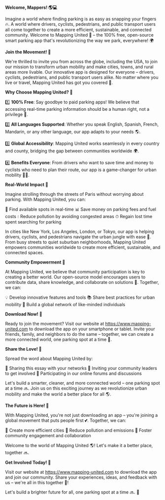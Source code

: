 **Welcome, Mappers! 🌎💻**

Imagine a world where finding parking is as easy as snapping your fingers 🔥. A world where drivers, cyclists, pedestrians, and public transport users all come together to create a more efficient, sustainable, and connected community. Welcome to Mapping United 🤝 – the 100% free, open-source smart parking app that's revolutionizing the way we park, everywhere! 🌍

**Join the Movement! 🚀**

We're thrilled to invite you from across the globe, including the USA, to join our mission to transform urban mobility and make cities, towns, and rural areas more livable. Our innovative app is designed for everyone – drivers, cyclists, pedestrians, and public transport users alike. No matter where you live or travel, Mapping United has got you covered 🌈.

**Why Choose Mapping United? 🤔**

1️⃣ **100% Free**: Say goodbye to paid parking apps! We believe that accessing real-time parking information should be a human right, not a privilege 💸.

2️⃣ **All Languages Supported**: Whether you speak English, Spanish, French, Mandarin, or any other language, our app adapts to your needs 🌎.

3️⃣ **Global Accessibility**: Mapping United works seamlessly in every country and county, bridging the gap between communities worldwide 🌍.

4️⃣ **Benefits Everyone**: From drivers who want to save time and money to cyclists who need to plan their route, our app is a game-changer for urban mobility 🚴‍♀️.

**Real-World Impact 💪**

Imagine strolling through the streets of Paris without worrying about parking. With Mapping United, you can:

📍 Find available spots in real-time
📊 Save money on parking fees and fuel costs
💧 Reduce pollution by avoiding congested areas
⏱ Regain lost time spent searching for parking

In cities like New York, Los Angeles, London, or Tokyo, our app is helping drivers, cyclists, and pedestrians navigate the urban jungle with ease 🌆. From busy streets to quiet suburban neighborhoods, Mapping United empowers communities worldwide to create more efficient, sustainable, and connected spaces.

**Community Empowerment 💖**

At Mapping United, we believe that community participation is key to creating a better world. Our open-source model encourages users to contribute data, share knowledge, and collaborate on solutions 🤝. Together, we can:

💡 Develop innovative features and tools
📚 Share best practices for urban mobility
🌟 Build a global network of like-minded individuals

**Download Now! 📲**

Ready to join the movement? Visit our website at https://www.mapping-united.com to download the app on your smartphone or tablet. Invite your friends, family, and neighbors to do the same – together, we can create a more connected world, one parking spot at a time 🌟.

**Share the Love! 🤗**

Spread the word about Mapping United by:

📣 Sharing this essay with your networks
👥 Inviting your community leaders to get involved
💬 Participating in our online forums and discussions

Let's build a smarter, cleaner, and more connected world – one parking spot at a time 🔜. Join us on this exciting journey as we revolutionize urban mobility and make the world a better place for all 🌎.

**The Future is Here! 🚀**

With Mapping United, you're not just downloading an app – you're joining a global movement that puts people first 💕. Together, we can:

🌈 Create more efficient cities
💪 Reduce pollution and emissions
🤝 Foster community engagement and collaboration

Welcome to the world of Mapping United 🌎! Let's make it a better place, together 🔜.

**Get Involved Today! 📲**

Visit our website at https://www.mapping-united.com to download the app and join our community. Share your experiences, ideas, and feedback with us – we're all in this together 🤝!

Let's build a brighter future for all, one parking spot at a time 🔜. 💖